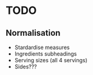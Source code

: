 # TODO

## Normalisation

- Stardardise measures
- Ingredients subheadings
- Serving sizes (all 4 servings)
- Sides???